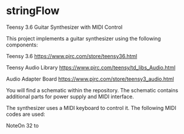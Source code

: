 # stringFlow
Teensy 3.6 Guitar Synthesizer with MIDI Control

This project implements a guitar synthesizer using the following components:

Teensy 3.6 https://www.pjrc.com/store/teensy36.html

Teensy Audio Library https://www.pjrc.com/teensy/td_libs_Audio.html

Audio Adapter Board https://www.pjrc.com/store/teensy3_audio.html

You will find a schematic within the repository. The schematic contains additional parts for power supply and MIDI interface.

The synthesizer uses a MIDI keyboard to control it. The following MIDI codes are used:

NoteOn 32 to 
